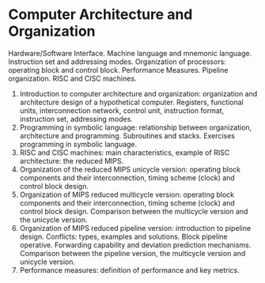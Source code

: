 # Computer Architecture and Organization

Hardware/Software Interface. Machine language and mnemonic language. Instruction set and addressing modes. Organization of processors: operating block and control block. Performance Measures. Pipeline organization. RISC and CISC machines.

1. Introduction to computer architecture and organization: organization and architecture design of a hypothetical computer.
Registers, functional units, interconnection network, control unit, instruction format, instruction set,
addressing modes.
2. Programming in symbolic language: relationship between organization, architecture and programming. Subroutines and stacks. Exercises
programming in symbolic language.
3. RISC and CISC machines: main characteristics, example of RISC architecture: the reduced MIPS.
4. Organization of the reduced MIPS unicycle version: operating block components and their interconnection, timing scheme
(clock) and control block design.
5. Organization of MIPS reduced multicycle version: operating block components and their interconnection, timing scheme
(clock) and control block design. Comparison between the multicycle version and the unicycle version.
6. Organization of MIPS reduced pipeline version: introduction to pipeline design. Conflicts: types, examples and solutions. Block
pipeline operative. Forwarding capability and deviation prediction mechanisms. Comparison between the pipeline version, the
multicycle version and unicycle version.
7. Performance measures: definition of performance and key metrics.
